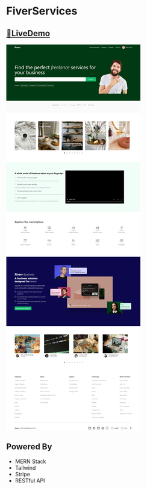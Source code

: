 # FiverServices




## [🔗LiveDemo](https://fiverrservices.vercel.app) 


![App Screenshot](./client/public/app.png)


## Powered By
 - MERN Stack
 - Tailwind
 - Stripe
 - RESTful API
   
   
